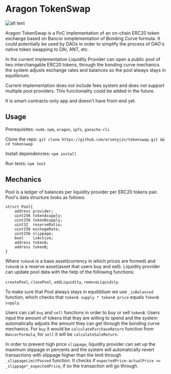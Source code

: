 # Aragon TokenSwap

![alt text](https://paintingvalley.com/drawings/libra-scale-drawing-22.jpg)

Aragon TokenSwap is a PoC implementation of an on-chain ERC20 token exchange based on Bancor inmplementation of Bonding Curve formula. It could potentially be used by DAOs in order to simplify the process of DAO's native token swapping to DAI, ANT, etc.

In the current implementation Liquidity Provider can open a public pool of two interchangable ERC20 tokens, through the bonding curve mechanics the system adjusts exchange rates and balances so the pool always stays in equilibrium.  

Current implementation does not include fees system and does not support multiple pool providers. This functionality could be added in the future. 

It is smart-contracts-only app and doesn't have front-end yet.

## Usage

Prerequisites: `node`. `npm`, `aragon`, `ipfs`, `ganache-cli`

Clone the repo:
`git clone https://github.com/arsenyjin/tokenswap.git && cd tokenswap`

Install dependencies:
`npm install`

Run tests:
`npm test`

## Mechanics

Pool is a ledger of balances per liquidity provider per ERC20 tokens pair. Pool's data structure looks as follows:

```
struct Pool{
    address provider;
    uint256 tokenAsupply;
    uint256 tokenBsupply;
    uint32  reserveRatio;
    uint256 exchageRate;
    uint256 slippage;
    bool    isActive;
    address tokenA;  
    address tokenB; 
}

```

Where `tokenA` is a base asset(currency in which prices are formed) and `tokenB` is a reserve asset(asset that users buy and sell). Liquidity provider can update pool data with the help of the following functions:

`createPool`, `closePool`, `addLiquidity`, `removeLiquidity`.

To make sure that Pool always stays in equiliblium we use `_isBalanced` function, which checks that `tokenA supply * tokenA price` equals `TokenB supply`.

Users can call `buy` and `sell` functions in order to buy or sell  `tokenB`. Users input the amount of tokens that they are willing to spend and the system automatically adjusts the amount they can get through the bonding curve mechanics. For `buy` it would be `calculatePurchaseReturn` function from `BancorFormula`, for `sell` it will be `calculateSaleReturn`. 

In order to prevent high price `slippage`, liquidity provider can set up the maximum slippage in percents and the system will automatically revert transactions with slippage higher than the limit through `_slippageLimitPassed` function. It checks if `expectedPrice-actualPrice <= _slippage*_expectedPrice`, if so the transaction will go through.


